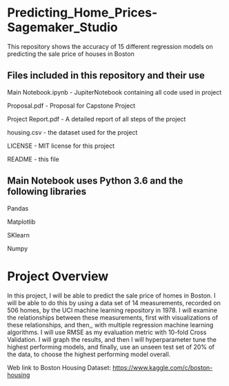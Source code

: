# Predicting_Home_Prices-Sagemaker_Studio
This repository shows the accuracy of 15 different regression models on predicting the sale price of houses in Boston

## Files included in this repository and their use
Main Notebook.ipynb - JupiterNotebook containing all code used in project

Proposal.pdf - Proposal for Capstone Project

Project Report.pdf - A detailed report of all steps of the project

housing.csv - the dataset used for the project

LICENSE - MIT license for this project

README - this file


## Main Notebook uses Python 3.6 and the following libraries
Pandas

Matplotlib

SKlearn

Numpy


# Project Overview
In this project, I will be able to predict the sale price of homes in Boston. 
I will be able to do this by using a data set of 14 measurements, recorded on 506 homes, by the UCI machine learning repository in 1978.
I will examine the relationships between these measurements, first with visualizations of these relationships, and then,, with multiple regression machine learning algorithms. I will use RMSE as my evaluation metric with 10-fold Cross Validation.  I will graph the results, and then I will hyperparameter tune the highest performing models, and finally, use an unseen test set of 20% of the data, to choose the highest performing model overall.

Web link to Boston Housing Dataset:
https://www.kaggle.com/c/boston-housing


